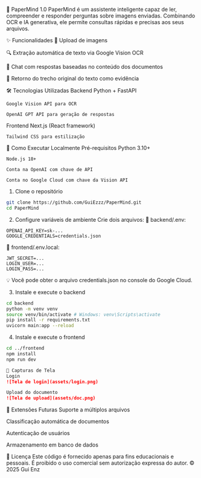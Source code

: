 🧠 PaperMind 1.0
PaperMind é um assistente inteligente capaz de ler, compreender e responder perguntas sobre imagens enviadas. Combinando OCR e IA generativa, ele permite consultas rápidas e precisas aos seus arquivos.

✨ Funcionalidades
📄 Upload de imagens

🔍 Extração automática de texto via Google Vision OCR

💬 Chat com respostas baseadas no conteúdo dos documentos

🎯 Retorno do trecho original do texto como evidência

🛠️ Tecnologias Utilizadas
Backend
    Python + FastAPI

    Google Vision API para OCR

    OpenAI GPT API para geração de respostas

Frontend
    Next.js (React framework)

    Tailwind CSS para estilização

🚀 Como Executar Localmente
Pré-requisitos
    Python 3.10+

    Node.js 18+

    Conta na OpenAI com chave de API

    Conta no Google Cloud com chave da Vision API

1. Clone o repositório
```bash
git clone https://github.com/GuiEzzz/PaperMind.git
cd PaperMind
```

2. Configure variáveis de ambiente
Crie dois arquivos:
📁 backend/.env:

```env
OPENAI_API_KEY=sk-...
GOOGLE_CREDENTIALS=credentials.json
```

📁 frontend/.env.local:

```env
JWT_SECRET=...
LOGIN_USER=...
LOGIN_PASS=...
```

💡 Você pode obter o arquivo credentials.json no console do Google Cloud.

3. Instale e execute o backend
```bash
cd backend
python -m venv venv
source venv/bin/activate # Windows: venv\Scripts\activate
pip install -r requirements.txt
uvicorn main:app --reload
```

4. Instale e execute o frontend
```bash
cd ../frontend
npm install
npm run dev
```

```markdown
📸 Capturas de Tela
Login
![Tela de login](assets/login.png)

Upload do documento
![Tela de upload](assets/doc.png)
```

🧩 Extensões Futuras
Suporte a múltiplos arquivos

Classificação automática de documentos

Autenticação de usuários

Armazenamento em banco de dados

📄 Licença
Este código é fornecido apenas para fins educacionais e pessoais.
É proibido o uso comercial sem autorização expressa do autor.
© 2025 Gui Enz